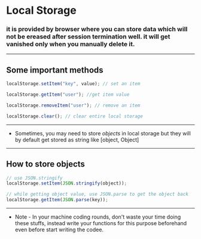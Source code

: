 # Local Storage

### it is provided by browser where you can store data which will not be ereased after session termination well. it will get vanished only when you manually delete it.

---

## Some important methods

```javascript
localStorage.setItem("key", value); // set an item

localStorage.getItem("user"); //get item value

localStorage.removeItem("user"); // remove an item

localStorage.clear(); // clear entire local storage
```

---

- Sometimes, you may need to store _objects_ in local storage but they will by default get stored as string like [object, Object]

---

## How to store objects

```javascript
// use JSON.stringify
localStorage.setItem(JSON.stringify(object));

// while getting object value, use JSON.parse to get the object back
localStorage.getItem(JSON.parse(key));
```

---

- Note - In your machine coding rounds, don't waste your time doing these stuffs, instead write your functions for this purpose beforehand even before start writing the codee.
